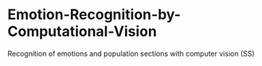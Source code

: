 # Emotion-Recognition-by-Computational-Vision
Recognition of emotions and population sections with computer vision (SS)
